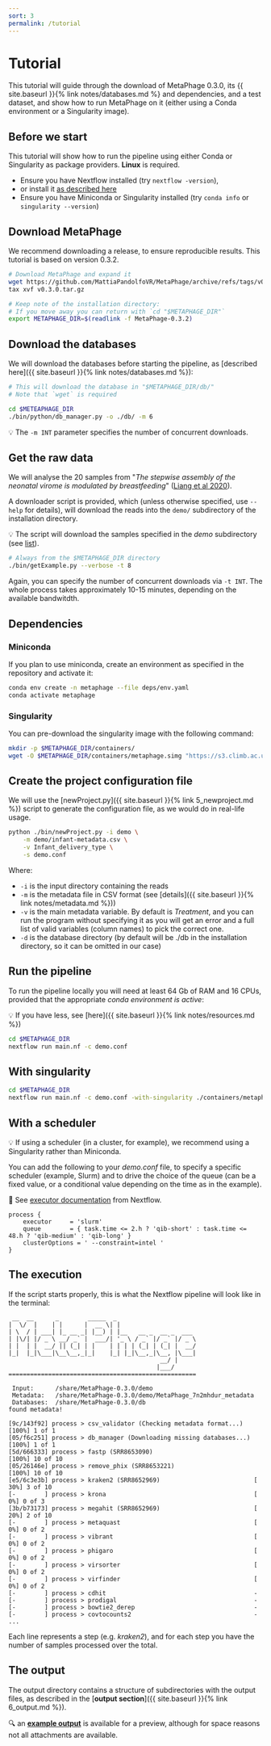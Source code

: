 ```yaml
---
sort: 3
permalink: /tutorial
---
```


# Tutorial

This tutorial will guide through the download of MetaPhage 0.3.0, its 
{{ site.baseurl }}{% link notes/databases.md %}
and dependencies, and a test dataset, and show how to run MetaPhage on it
(either using a Conda environment or a Singularity image).

## Before we start

This tutorial will show how to run the pipeline using either
Conda or Singularity as package providers. **Linux** is required.

* Ensure you have Nextflow installed (try `nextflow -version`),
* or install it [as described here](https://www.nextflow.io/docs/latest/getstarted.html#installation)
* Ensure you have Miniconda or Singularity installed (try `conda info` or `singularity --version`)

## Download MetaPhage

We recommend downloading a release, to ensure reproducible results.
This tutorial is based on version 0.3.2.

```bash
# Download MetaPhage and expand it
wget https://github.com/MattiaPandolfoVR/MetaPhage/archive/refs/tags/v0.3.2.tar.gz
tax xvf v0.3.0.tar.gz

# Keep note of the installation directory:
# If you move away you can return with `cd "$METAPHAGE_DIR"`
export METAPHAGE_DIR=$(readlink -f MetaPhage-0.3.2)
```

## Download the databases

We will download the databases before starting the pipeline, as
[described here]({{ site.baseurl }}{% link notes/databases.md %}):

```bash
# This will download the database in "$METAPHAGE_DIR/db/"
# Note that `wget` is required

cd $METEAPHAGE_DIR
./bin/python/db_manager.py -o ./db/ -m 6
```

:bulb: The `-m INT` parameter specifies the number of concurrent downloads.

## Get the raw data

We will analyse the 20 samples from
"*The stepwise assembly of the neonatal virome is modulated by breastfeeding*"
([Liang et al 2020](https://www.nature.com/articles/s41586-020-2192-1)).

A downloader script is provided, which (unless otherwise specified,
use `--help` for details), will download the reads into the
`demo/` subdirectory of the installation directory.

:bulb: The script will download the samples specified in the *demo* subdirectory
(see [list](https://github.com/MattiaPandolfoVR/MetaPhage/blob/main/demo/infant-metadata.csv)).

```bash
# Always from the $METAPHAGE_DIR directory
./bin/getExample.py --verbose -t 8
```

Again, you can specify the number of concurrent downloads via `-t INT`.
The whole process takes approximately 10-15 minutes, depending on the available bandwitdth.

## Dependencies

### Miniconda

If you plan to use miniconda, create an environment as specified in the repository and activate it:

```bash
conda env create -n metaphage --file deps/env.yaml 
conda activate metaphage
```

### Singularity

You can pre-download the singularity image with the following command:

```bash
mkdir -p $METAPHAGE_DIR/containers/
wget -O $METAPHAGE_DIR/containers/metaphage.simg "https://s3.climb.ac.uk/ifrqmra-metaphage/v1.0/metaphage.simg"
```

## Create the project configuration file

We will use the [newProject.py]({{ site.baseurl }}{% link 5_newproject.md %})
script to generate the configuration file,
as we would do in real-life usage.

```bash
python ./bin/newProject.py -i demo \
    -m demo/infant-metadata.csv \
    -v Infant_delivery_type \
    -s demo.conf
```

Where:

* `-i` is the input directory containing the reads
* `-m` is the metadata file in CSV format (see [details]({{ site.baseurl }}{% link notes/metadata.md %}))
* `-v` is the main metadata variable. By default is *Treatment*, and you can run the program without specifying it as you will get an error and a full list of valid variables (column names) to pick the correct one.
* `-d` is the database directory (by default will be ./db in the installation directory, so it can be omitted in our case)


## Run the pipeline

To run the pipeline locally you will need at least 64 Gb of RAM and 16 CPUs,
provided that the appropriate *conda environment is active*:

:bulb: If you have less, see 
[here]({{ site.baseurl }}{% link notes/resources.md %})

```bash
cd $METAPHAGE_DIR
nextflow run main.nf -c demo.conf
```

## With singularity

```bash
cd $METAPHAGE_DIR
nextflow run main.nf -c demo.conf -with-singularity ./containers/metaphage.simg
```

## With a scheduler

:bulb: If using a scheduler (in a cluster, for example), we recommend using a Singularity
rather than Miniconda.

You can add the following to your *demo.conf* file, to specify a specific scheduler (example, Slurm)
and to drive the choice of the queue (can be a fixed value, or a conditional value depending on the time as in the
example).

:book: See [executor documentation](https://www.nextflow.io/docs/latest/executor.html) from Nextflow.

```text
process {
    executor     = 'slurm'
    queue        = { task.time <= 2.h ? 'qib-short' : task.time <= 48.h ? 'qib-medium' : 'qib-long' }
    clusterOptions = ' --constraint=intel '
}
```

## The execution

If the script starts properly, this is what the Nextflow pipeline
will look like in the terminal:

```text
 __  __      _        _____  _
|  \/  |    | |      |  __ \| |
| \  / | ___| |_ __ _| |__) | |__   __ _  __ _  ___
| |\/| |/ _ \ __/ _` |  ___/| '_ \ / _` |/ _` |/ _ \
| |  | |  __/ || (_| | |    | | | | (_| | (_| |  __/
|_|  |_|\___|\__\__,_|_|    |_| |_|\__,_|\__, |\___|
                                          __/ |
                                         |___/
====================================================
              
 Input:      /share/MetaPhage-0.3.0/demo
 Metadata:   /share/MetaPhage-0.3.0/demo/MetaPhage_7n2mhdur_metadata
 Databases:  /share/MetaPhage-0.3.0/db
found metadata!

[9c/143f92] process > csv_validator (Checking metadata format...)   [100%] 1 of 1 
[05/f6c251] process > db_manager (Downloading missing databases...) [100%] 1 of 1 
[5d/666333] process > fastp (SRR8653090)                            [100%] 10 of 10
[05/26146e] process > remove_phix (SRR8653221)                      [100%] 10 of 10
[e5/6c3e3b] process > kraken2 (SRR8652969)                          [ 30%] 3 of 10
[-        ] process > krona                                         [  0%] 0 of 3
[3b/b73173] process > megahit (SRR8652969)                          [ 20%] 2 of 10
[-        ] process > metaquast                                     [  0%] 0 of 2
[-        ] process > vibrant                                       [  0%] 0 of 2
[-        ] process > phigaro                                       [  0%] 0 of 2
[-        ] process > virsorter                                     [  0%] 0 of 2
[-        ] process > virfinder                                     [  0%] 0 of 2
[-        ] process > cdhit                                         -
[-        ] process > prodigal                                      -
[-        ] process > bowtie2_derep                                 -
[-        ] process > covtocounts2                                  -
...
```

Each line represents a step (e.g. *kraken2*), and for each step you have the number
of samples processed over the total.

## The output

The output directory contains a structure of subdirectories with the output files,
as described in the [**output section**]({{ site.baseurl }}{% link 6_output.md %}).

:mag: an [**example output**](https://telatin.github.io/microbiome-bioinformatics/attachments/metaphage/demo/report/index.html)
is available for a preview, although for space reasons
not all attachments are available.
